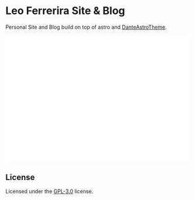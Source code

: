 # Leo Ferrerira Site & Blog

Personal Site and Blog build on top of astro and [DanteAstroTheme](ttps://github.com/JustGoodUI/dante-astro-theme).


![Metrics](/metrics/metrics.svg)

## License

Licensed under the [GPL-3.0](LICENSE) license.
